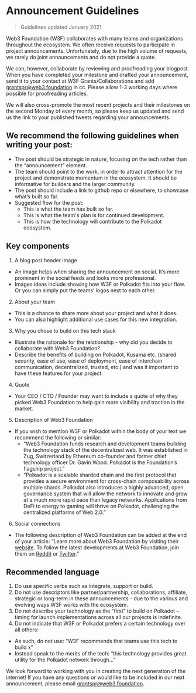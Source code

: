 # Announcement Guidelines

> Guidelines updated January 2021

Web3 Foundation (W3F) collaborates with many teams and organizations throughout the ecosystem. We often receive requests to participate in project announcements.
Unfortunately, due to the high volume of requests, we rarely do joint announcements and do not provide a quote.

We can, however, collaborate by reviewing and proofreading your blogpost. When you have completed your milestone and drafted your announcement, 
send it to your contact at W3F Grants/Collaborations and add grantspr@web3.foundation in cc. Please allow 1-3 working days where possible for proofreading articles. 

We will also cross-promote the most recent projects and their milestones on the second Monday of every month, 
so please keep us updated and send us the link to your published tweets regarding your announcements.


## We recommend the following guidelines when writing your post:

- The post should be strategic in nature, focusing on the tech rather than the “announcement” element.
- The team should point to the work, in order to attract attention for the project and demonstrate momentum in the ecosystem. It should be informative for builders and the larger community.
- The post should include a link to github repo or elsewhere, to showcase what’s built so far.
- Suggested flow for the post:
  - This is what the team has built so far.
  - This is what the team's plan is for continued development.
  - This is how the technology will contribute to the Polkadot ecosystem.

## Key components

1. A blog post header image
  - An image helps when sharing the announcement on social. It’s more prominent in the social feeds and looks more professional.
  - Images ideas include showing how W3F or Polkadot fits into your flow. Or you can simply put the teams’ logos next to each other.
2. About your team
  - This is a chance to share more about your project and what it does.
  - You can also highlight additional use cases for this new integration.
3. Why you chose to build on this tech stack
  - Illustrate the rationale for the relationship - why did you decide to collaborate with Web3 Foundation?
  - Describe the benefits of building on Polkadot, Kusama etc. (shared security, ease of use, ease of deployment, ease of interchain communication, decentralized,
  trusted, etc.) and was it important to have these features for your project.
4. Quote
  - Your CEO / CTO / Founder may want to include a quote of why they picked Web3 Foundation to help gain more visibility and traction in the market.
5. Description of Web3 Foundation
  - If you wish to mention W3F or Polkadot within the body of your text we recommend the following or similar:
    - “Web3 Foundation funds research and development teams building the
technology stack of the decentralized web. It was established in Zug, Switzerland by Ethereum co-founder and former chief technology officer Dr. Gavin Wood. Polkadot is the Foundation’s flagship project.”
    - “Polkadot is a scalable sharded chain and the first protocol that provides a secure environment for cross-chain composability across multiple shards. Polkadot also introduces a highly advanced, open governance system that will allow the network to innovate and grow at a much more rapid pace than legacy networks. Applications from DeFi to energy to gaming will thrive on Polkadot, challenging the centralized platforms of Web 2.0.”
6. Social connections
  - The following description of Web3 Foundation can be added at the end of your article: “Learn more about Web3 Foundation by visiting their [website](https://web3.foundation/). 
  To follow the latest developments at Web3 Foundation, join them on [Reddit](https://www.reddit.com/r/dot/) or [Twitter](https://twitter.com/web3foundation).”
  
  ## Recommended language
  
  1. Do use specific verbs such as integrate, support or build.
2. Do not use descriptors like partner/partnership, collaborations, affiliate, strategic or
long-term in these announcements - due to the various and evolving ways W3F works
with the ecosystem.
3. Do not describe your technology as the “first” to build on Polkadot – timing for launch
implementations across all our projects is indefinite.
4. Do not indicate that W3F or Polkadot prefers a certain technology over all others:
  - As such, do not use: “W3F recommends that teams use this tech to build x”
  - Instead speak to the merits of the tech: “this technology provides great utility for
the Polkadot network through…”

We look forward to working with you in creating the next generation of the internet! If you have any questions or would like to be 
included in our next announcement, please email grantspr@web3.foundation.
